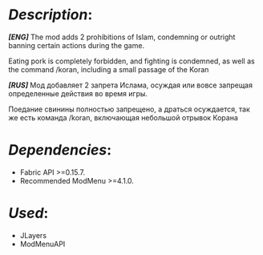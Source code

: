 # **_Description_**:
***[ENG]*** The mod adds 2 prohibitions of Islam, condemning or outright banning certain actions during the game.

Eating pork is completely forbidden, and fighting is condemned, as well as the command /koran, including a small passage of the Koran

***[RUS]*** Мод добавляет 2 запрета Ислама, осуждая или вовсе запрещая определенные действия во время игры.

Поедание свинины полностью запрещено, а драться осуждается, так же есть команда /koran, включающая небольшой отрывок Корана
# **_Dependencies_**:
- Fabric API >=0.15.7.
- Recommended ModMenu >=4.1.0.
# **_Used_**:
- JLayers
- ModMenuAPI
